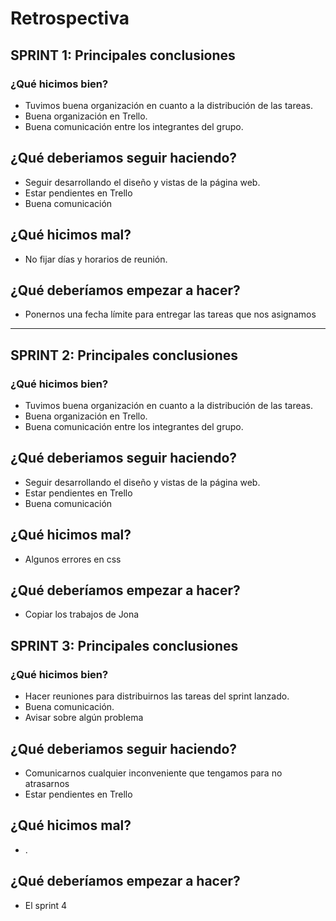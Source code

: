 # Retrospectiva

## SPRINT 1: Principales conclusiones

### ¿Qué hicimos bien?

- Tuvimos buena organización en cuanto a la distribución de las tareas.
- Buena organización en Trello.
- Buena comunicación entre los integrantes del grupo.

## ¿Qué deberiamos seguir haciendo?

- Seguir desarrollando el diseño y vistas de la página web.
- Estar pendientes en Trello
- Buena comunicación

## ¿Qué hicimos mal?

- No fijar días y horarios de reunión.

## ¿Qué deberíamos empezar a hacer?

- Ponernos una fecha límite para entregar las tareas que nos asignamos

******************************************************************************

## SPRINT 2: Principales conclusiones

### ¿Qué hicimos bien?

- Tuvimos buena organización en cuanto a la distribución de las tareas.
- Buena organización en Trello.
- Buena comunicación entre los integrantes del grupo.

## ¿Qué deberiamos seguir haciendo?

- Seguir desarrollando el diseño y vistas de la página web.
- Estar pendientes en Trello
- Buena comunicación

## ¿Qué hicimos mal?

- Algunos errores en css

## ¿Qué deberíamos empezar a hacer?

- Copiar los trabajos de Jona

## SPRINT 3: Principales conclusiones

### ¿Qué hicimos bien?

- Hacer reuniones para distribuirnos las tareas del sprint lanzado.
- Buena comunicación.
- Avisar sobre algún problema

## ¿Qué deberiamos seguir haciendo?

- Comunicarnos cualquier inconveniente que tengamos para no atrasarnos
- Estar pendientes en Trello

## ¿Qué hicimos mal?

- .

## ¿Qué deberíamos empezar a hacer?

- El sprint 4
